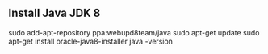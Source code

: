 
## Install Java JDK 8

sudo add-apt-repository ppa:webupd8team/java
sudo apt-get update
sudo apt-get install oracle-java8-installer
java -version